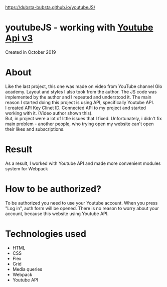 https://dubsta-bubsta.github.io/youtubeJS/
# youtubeJS - working with [Youtube Api v3](https://developers.google.com/youtube/v3/)

Created in October 2019

# About
Like the last project, this one was made on video from YouTube channel Glo academy. Layout and styles I also took from the author. The JS code was implemented by the author and I repeated and understood it. The main reason I started doing this project is using API, specifically Youtube API.  
I created API Key Clinet ID. Connected API to my project and started working with it. (Video author shown this).  
But, in project were a lot of little issues that I fixed. Unfortunately, i didn't fix main problem - another people, who trying open my website can't open their likes and subscriptions.
# Result
As a result, I worked with Youtube API and made more convenient modules system for Webpack
# How to be authorized?
To be authorized you need to use your Youtube account. When you press "Log in", auth form will be opened. There is no reason to worry about your account, because this website using Youtube API.
# Technologies used
- HTML
- CSS
- Flex
- Grid
- Media queries
- Webpack
- Youtube API